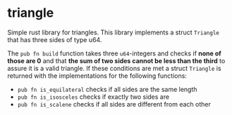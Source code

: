 # triangle
Simple rust library for triangles.
This library implements a struct `Triangle` that has three sides of type u64.

The `pub fn build` function takes three `u64`-integers and checks if **none of those are 0** and that **the sum of two sides cannot be less than the third** to assure it is a valid triangle. If these conditions are met a struct `Triangle` is returned with the implementations for the following functions:

* `pub fn is_equilateral` checks if all sides are the same length
* `pub fn is_isosceles` checks if exactly two sides are
* `pub fn is_scalene` checks if all sides are different from each other
